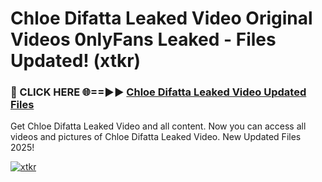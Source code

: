 # Chloe Difatta Leaked Video Original Videos 0nlyFans Leaked - Files Updated! (xtkr)

<h3>🔴 CLICK HERE 🌐==►► <a href="https://tinyurl.com/x26r9saj" rel="nofollow">Chloe Difatta Leaked Video Updated Files</a></h3>

Get Chloe Difatta Leaked Video and all content. Now you can access all videos and pictures of Chloe Difatta Leaked Video. New Updated Files 2025!

[![xtkr](https://i.imgur.com/LkgZPqh.gif)](https://tinyurl.com/x26r9saj)
